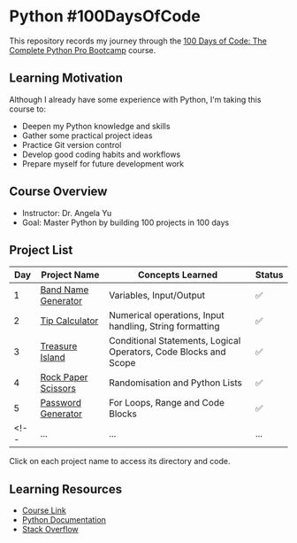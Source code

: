 # Python #100DaysOfCode

This repository records my journey through the [100 Days of Code: The Complete Python Pro Bootcamp](https://www.udemy.com/course/100-days-of-code/) course.

## Learning Motivation
Although I already have some experience with Python, I'm taking this course to:
- Deepen my Python knowledge and skills
- Gather some practical project ideas
- Practice Git version control
- Develop good coding habits and workflows
- Prepare myself for future development work

## Course Overview
- Instructor: Dr. Angela Yu
- Goal: Master Python by building 100 projects in 100 days

## Project List
| Day | Project Name | Concepts Learned | Status |
|-----|-------------|-----------------|--------|
| 1 | [Band Name Generator](./day_001_band_name_generator/) | Variables, Input/Output | ✅ |
| 2 | [Tip Calculator](./day_002_tip_calculator/) | Numerical operations, Input handling, String formatting | ✅ | 
| 3 | [Treasure Island](./day_003_treasure_island/) | Conditional Statements, Logical Operators, Code Blocks and Scope | ✅ |
| 4 | [Rock Paper Scissors](./day_004_rock_paper_scissors/) | Randomisation and Python Lists | ✅ |
| 5 | [Password Generator](./day_005_password_generator/) | For Loops, Range and Code Blocks | ✅ |
<!-- | ... | ... | ... |  ✅ | -->

Click on each project name to access its directory and code.


## Learning Resources
- [Course Link](https://www.udemy.com/course/100-days-of-code/)
- [Python Documentation](https://docs.python.org/3/)
- [Stack Overflow](https://stackoverflow.com/)